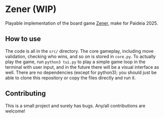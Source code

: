 # Zener (WIP)
Playable implementation of the board game
[Zener](https://en.boardgamearena.com/tutorial?game=zener&tutorial=817),
make for Paideia 2025.

## How to use

The code is all in the `src/` directory. The core gameplay, including move
validation, checking who wins, and so on is stored in `core.py`. To actually
play the game, run `python3 tui.py` to play a simple game loop in the terminal
with user input, and in the future there will be a visual interface as well.
There are no dependencies (except for python3); you should just be able to clone
this repository or copy the files directly and run it.

## Contributing

This is a small project and surely has bugs. Any/all contributions are welcome!

